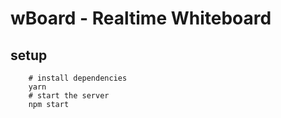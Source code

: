 # wBoard - Realtime Whiteboard

## setup
```
    # install dependencies
    yarn
    # start the server
    npm start
```